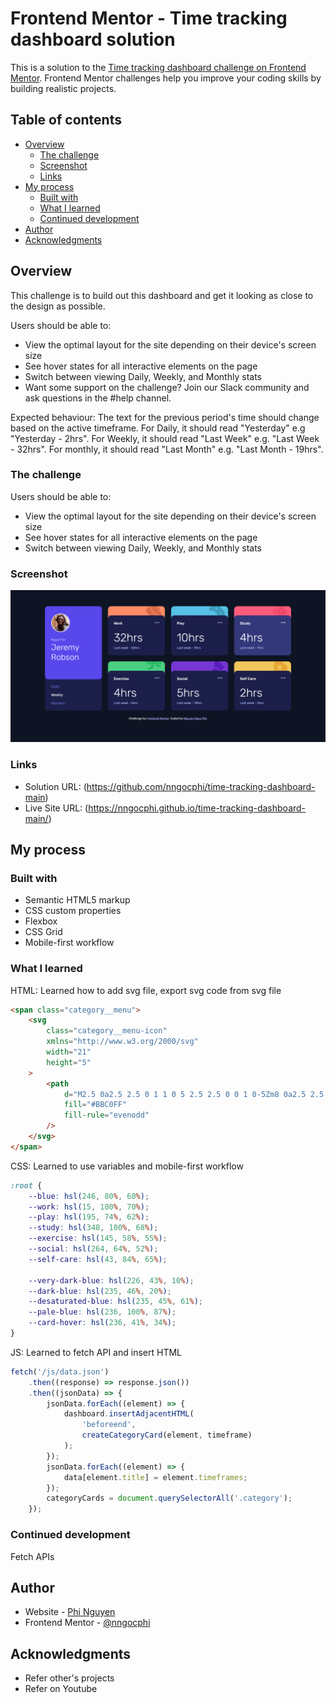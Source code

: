 # Frontend Mentor - Time tracking dashboard solution

This is a solution to the [Time tracking dashboard challenge on Frontend Mentor](https://www.frontendmentor.io/challenges/time-tracking-dashboard-UIQ7167Jw). Frontend Mentor challenges help you improve your coding skills by building realistic projects.

## Table of contents

-   [Overview](#overview)
    -   [The challenge](#the-challenge)
    -   [Screenshot](#screenshot)
    -   [Links](#links)
-   [My process](#my-process)
    -   [Built with](#built-with)
    -   [What I learned](#what-i-learned)
    -   [Continued development](#continued-development)
-   [Author](#author)
-   [Acknowledgments](#acknowledgments)

## Overview

This challenge is to build out this dashboard and get it looking as close to the design as possible.

Users should be able to:

-   View the optimal layout for the site depending on their device's screen size
-   See hover states for all interactive elements on the page
-   Switch between viewing Daily, Weekly, and Monthly stats
-   Want some support on the challenge? Join our Slack community and ask questions in the #help channel.

Expected behaviour:
The text for the previous period's time should change based on the active timeframe. For Daily, it should read "Yesterday" e.g "Yesterday - 2hrs". For Weekly, it should read "Last Week" e.g. "Last Week - 32hrs". For monthly, it should read "Last Month" e.g. "Last Month - 19hrs".

### The challenge

Users should be able to:

-   View the optimal layout for the site depending on their device's screen size
-   See hover states for all interactive elements on the page
-   Switch between viewing Daily, Weekly, and Monthly stats

### Screenshot

![](images\screenshot.png)

### Links

-   Solution URL: (https://github.com/nngocphi/time-tracking-dashboard-main)
-   Live Site URL: (https://nngocphi.github.io/time-tracking-dashboard-main/)

## My process

### Built with

-   Semantic HTML5 markup
-   CSS custom properties
-   Flexbox
-   CSS Grid
-   Mobile-first workflow

### What I learned

HTML: Learned how to add svg file, export svg code from svg file

```html
<span class="category__menu">
	<svg
		class="category__menu-icon"
		xmlns="http://www.w3.org/2000/svg"
		width="21"
		height="5"
	>
		<path
			d="M2.5 0a2.5 2.5 0 1 1 0 5 2.5 2.5 0 0 1 0-5Zm8 0a2.5 2.5 0 1 1 0 5 2.5 2.5 0 0 1 0-5Zm8 0a2.5 2.5 0 1 1 0 5 2.5 2.5 0 0 1 0-5Z"
			fill="#BBC0FF"
			fill-rule="evenodd"
		/>
	</svg>
</span>
```

CSS: Learned to use variables and mobile-first workflow

```css
:root {
	--blue: hsl(246, 80%, 60%);
	--work: hsl(15, 100%, 70%);
	--play: hsl(195, 74%, 62%);
	--study: hsl(348, 100%, 68%);
	--exercise: hsl(145, 58%, 55%);
	--social: hsl(264, 64%, 52%);
	--self-care: hsl(43, 84%, 65%);

	--very-dark-blue: hsl(226, 43%, 10%);
	--dark-blue: hsl(235, 46%, 20%);
	--desaturated-blue: hsl(235, 45%, 61%);
	--pale-blue: hsl(236, 100%, 87%);
	--card-hover: hsl(236, 41%, 34%);
}
```

JS: Learned to fetch API and insert HTML

```js
fetch('/js/data.json')
	.then((response) => response.json())
	.then((jsonData) => {
		jsonData.forEach((element) => {
			dashboard.insertAdjacentHTML(
				'beforeend',
				createCategoryCard(element, timeframe)
			);
		});
		jsonData.forEach((element) => {
			data[element.title] = element.timeframes;
		});
		categoryCards = document.querySelectorAll('.category');
	});
```

### Continued development

Fetch APIs

## Author

-   Website - [Phi Nguyen](https://www.linkedin.com/in/nguyenngocphi/)
-   Frontend Mentor - [@nngocphi](https://www.frontendmentor.io/profile/nngocphi)

## Acknowledgments

-   Refer other's projects
-   Refer on Youtube
